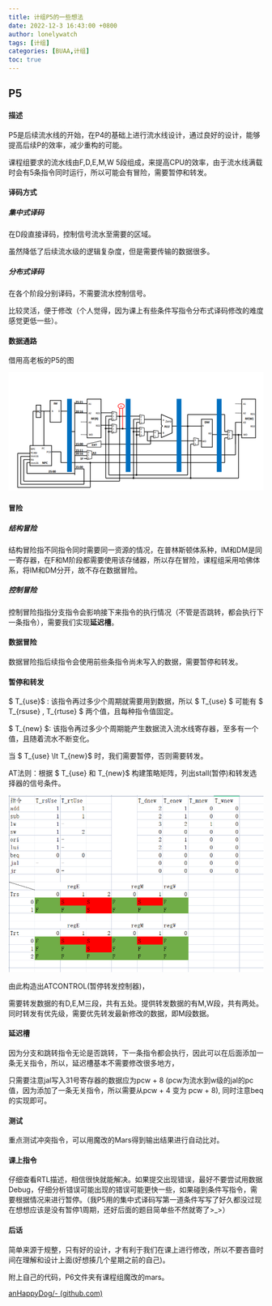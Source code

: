 ```yaml
---
title: 计组P5的一些想法
date: 2022-12-3 16:43:00 +0800
author: lonelywatch
tags: [计组]
categories: [BUAA,计组]
toc: true
---
```


## P5

####  描述

P5是后续流水线的开始，在P4的基础上进行流水线设计，通过良好的设计，能够提高后续P的效率，减少重构的可能。

课程组要求的流水线由F,D,E,M,W 5段组成，来提高CPU的效率，由于流水线满载时会有5条指令同时运行，所以可能会有冒险，需要暂停和转发。

#### 译码方式

##### 集中式译码

在D段直接译码，控制信号流水至需要的区域。

虽然降低了后续流水级的逻辑复杂度，但是需要传输的数据很多。

##### 分布式译码

在各个阶段分别译码，不需要流水控制信号。

比较灵活，便于修改（个人觉得，因为课上有些条件写指令分布式译码修改的难度感觉更低一些）。

#### 数据通路

借用高老板的P5的图

![design](/assets/img/p6/design.PNG)

#### 冒险

##### 结构冒险

结构冒险指不同指令同时需要同一资源的情况，在普林斯顿体系种，IM和DM是同一寄存器，在F和M阶段都需要使用该存储器，所以存在冒险，课程组采用哈佛体系，将IM和DM分开，故不存在数据冒险。

##### 控制冒险

控制冒险指指分支指令会影响接下来指令的执行情况（不管是否跳转，都会执行下一条指令），需要我们实现**延迟槽**。

#### 数据冒险

数据冒险指后续指令会使用前些条指令尚未写入的数据，需要暂停和转发。

#### 暂停和转发

$ T_{use}$ : 该指令再过多少个周期就需要用到数据，所以 $ T_{use} $ 可能有 $ T_{rsuse} , T_{rtuse} $  两个值，且每种指令值固定。

$ T_{new} $: 该指令再过多少个周期能产生数据流入流水线寄存器，至多有一个值，且随着流水不断变化。 

当 $ T_{use} \lt T_{new}$ 时，我们需要暂停，否则需要转发。

AT法则：根据 $ T_{use} 和 T_{new}$  构建策略矩阵，列出stall(暂停)和转发选择器的信号条件。

![atfield](/assets/img/p5/atfield.PNG)

由此构造出ATCONTROL(暂停转发控制器)，

需要转发数据的有D,E,M三段，共有五处。提供转发数据的有M,W段，共有两处。同时转发有优先级，需要优先转发最新修改的数据，即M段数据。

#### 延迟槽

因为分支和跳转指令无论是否跳转，下一条指令都会执行，因此可以在后面添加一条无关指令，所以，延迟槽基本不需要修改很多地方，

只需要注意jal写入31号寄存器的数据应为pcw + 8 (pcw为流水到w级的jal的pc值，因为添加了一条无关指令，所以需要从pcw + 4 变为 pcw + 8), 同时注意beq的实现即可。



#### 测试

重点测试冲突指令，可以用魔改的Mars得到输出结果进行自动比对。

#### 课上指令

仔细查看RTL描述，相信很快就能解决。如果提交出现错误，最好不要尝试用数据Debug，仔细分析错误可能出现的错误可能更快一些，如果碰到条件写指令，需要根据情况来进行暂停。（我P5用的集中式译码写第一道条件写写了好久都没过现在想想应该是没有暂停1周期，还好后面的题目简单些不然就寄了>_>）

#### 后话

简单来源于规整，只有好的设计，才有利于我们在课上进行修改，所以不要吝啬时间在理解和设计上面(好想揍几个星期之前的自己)。

附上自己的代码，P6文件夹有课程组魔改的mars。

[anHappyDog/- (github.com)](https://github.com/anHappyDog/-)



